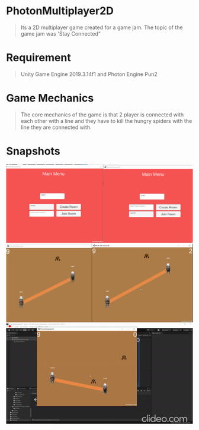 # PhotonMultiplayer2D
> Its a 2D multiplayer game created for a game jam. The topic of the game jam was 'Stay Connected" 

# Requirement 
> Unity Game Engine 2019.3.14f1 and Photon Engine Pun2

# Game Mechanics
> The core mechanics of the game is that 2 player is connected with each other with a line and they have to kill the hungry spiders with the line they are connected with.  

# Snapshots

<img src="snapshots/multiplayerloginscene.png" title="GAMEPLAY_login" width="600">

<img src="snapshots/multiplayer2.png" title="GAMEPLAY_scene" width="600">

<img src="snapshots/multiplayer2D.gif" title="GAMEPLAY_gif" width="600">
